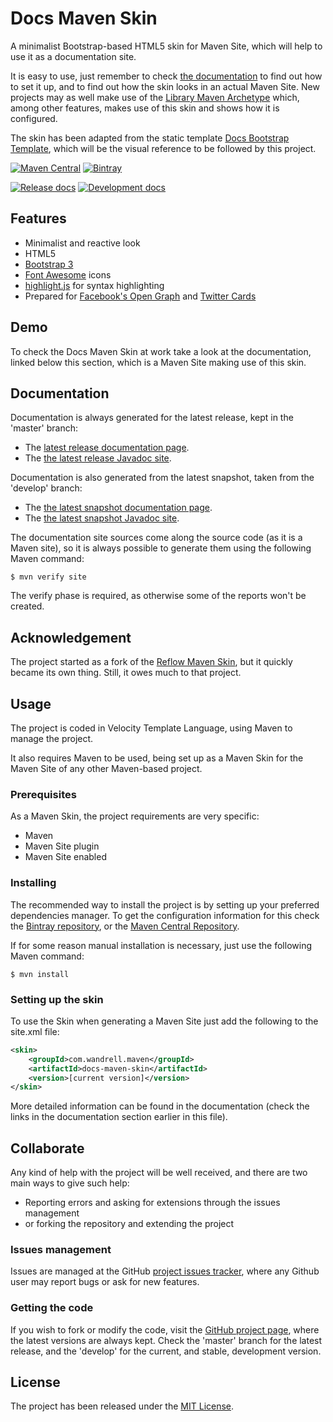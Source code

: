 # Docs Maven Skin

A minimalist Bootstrap-based HTML5 skin for Maven Site, which will help to use it as a documentation site.

It is easy to use, just remember to check [the documentation][site-release] to find out how to set it up, and to find out how the skin looks in an actual Maven Site. New projects may as well make use of the [Library Maven Archetype][library-archetype] which, among other features, makes use of this skin and shows how it is configured.

The skin has been adapted from the static template [Docs Bootstrap Template][docs-template], which will be the visual reference to be followed by this project.

[![Maven Central](https://img.shields.io/maven-central/v/com.wandrell.maven.skins/docs-maven-skin.svg)][maven-repo]
[![Bintray](https://api.bintray.com/packages/bernardo-mg/maven/docs-maven-skin/images/download.svg)][bintray-repo]

[![Release docs](https://img.shields.io/badge/docs-release-blue.svg)][site-release]
[![Development docs](https://img.shields.io/badge/docs-develop-blue.svg)][site-develop]

## Features

- Minimalist and reactive look
- HTML5
- [Bootstrap 3][bootstrap]
- [Font Awesome][font_awesome] icons
- [highlight.js][highlight] for syntax highlighting
- Prepared for [Facebook's Open Graph][open-graph] and [Twitter Cards][twitter-cards]

## Demo

To check the Docs Maven Skin at work take a look at the documentation, linked below this section, which is a Maven Site making use of this skin.

## Documentation

Documentation is always generated for the latest release, kept in the 'master' branch:

- The [latest release documentation page][site-release].
- The [the latest release Javadoc site][javadoc-release].

Documentation is also generated from the latest snapshot, taken from the 'develop' branch:

- The [the latest snapshot documentation page][site-develop].
- The [the latest snapshot Javadoc site][javadoc-develop].

The documentation site sources come along the source code (as it is a Maven site), so it is always possible to generate them using the following Maven command:

```
$ mvn verify site
```

The verify phase is required, as otherwise some of the reports won't be created.

## Acknowledgement

The project started as a fork of the [Reflow Maven Skin][reflow-skin], but it quickly became its own thing. Still, it owes much to that project.

## Usage

The project is coded in Velocity Template Language, using Maven to manage the project.

It also requires Maven to be used, being set up as a Maven Skin for the Maven Site of any other Maven-based project.

### Prerequisites

As a Maven Skin, the project requirements are very specific:

- Maven
- Maven Site plugin
- Maven Site enabled

### Installing

The recommended way to install the project is by setting up your preferred dependencies manager. To get the configuration information for this check the [Bintray repository][bintray-repo], or the [Maven Central Repository][maven-repo].

If for some reason manual installation is necessary, just use the following Maven command:

```
$ mvn install
```

### Setting up the skin

To use the Skin when generating a Maven Site just add the following to the site.xml file:

```xml
<skin>
    <groupId>com.wandrell.maven</groupId>
    <artifactId>docs-maven-skin</artifactId>
    <version>[current version]</version>
</skin>
```

More detailed information can be found in the documentation (check the links in the documentation section earlier in this file).

## Collaborate

Any kind of help with the project will be well received, and there are two main ways to give such help:

- Reporting errors and asking for extensions through the issues management
- or forking the repository and extending the project

### Issues management

Issues are managed at the GitHub [project issues tracker][issues], where any Github user may report bugs or ask for new features.

### Getting the code

If you wish to fork or modify the code, visit the [GitHub project page][scm], where the latest versions are always kept. Check the 'master' branch for the latest release, and the 'develop' for the current, and stable, development version.

## License

The project has been released under the [MIT License][license].

[reflow-skin]: https://github.com/andriusvelykis/reflow-maven-skin
[bintray-repo]: https://bintray.com/bernardo-mg/maven/docs-maven-skin/view
[maven-repo]: http://mvnrepository.com/artifact/com.wandrell.maven.skins/docs-maven-skin
[issues]: https://github.com/Bernardo-MG/docs-maven-skin/issues
[javadoc-develop]: http://docs.wandrell.com/development/maven/docs-maven-skin/apidocs
[javadoc-release]: http://docs.wandrell.com/maven/docs-maven-skin/apidocs
[license]: http://www.opensource.org/licenses/mit-license.php
[scm]: https://github.com/Bernardo-MG/docs-maven-skin
[site-develop]: http://docs.wandrell.com/development/maven/docs-maven-skin
[site-release]: http://docs.wandrell.com/maven/docs-maven-skin

[library-archetype]: https://github.com/bernardo-mg/library-maven-archetype
[docs-template]: https://github.com/Bernardo-MG/docs-bootstrap-template
[bootstrap]: http://getbootstrap.com/
[font_awesome]: https://fortawesome.github.io/Font-Awesome/
[highlight]: https://highlightjs.org/
[open-graph]: http://ogp.me/
[twitter-cards]: https://dev.twitter.com/cards/overview
